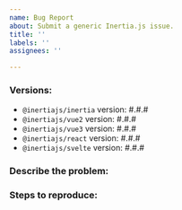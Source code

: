 ```yaml
---
name: Bug Report
about: Submit a generic Inertia.js issue.
title: ''
labels: ''
assignees: ''

---
```


### Versions:

- `@inertiajs/inertia` version: #.#.#
- `@inertiajs/vue2` version: #.#.#
- `@inertiajs/vue3` version: #.#.#
- `@inertiajs/react` version: #.#.#
- `@inertiajs/svelte` version: #.#.#

### Describe the problem:

<!--
  Explain the behavior you're seeing that you think is a bug,
  and explain how you think things should behave instead.
-->

### Steps to reproduce:

<!--
  Please carefully explain the steps to reproduce this issue.
  We can't help you without a reproduction.
-->
